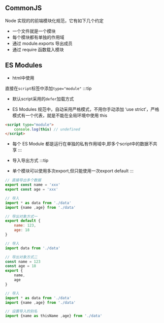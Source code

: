 ## CommonJS
Node 实现的的前端模块化规范，它有如下几个约定
- 一个文件就是一个模块
- 每个模块都有单独的作用域
- 通过 module.exports 导出成员
- 通过 require 函数载入模块


## ES Modules

- html中使用

直接在`script`标签中添加`type="module"`
:::tip
- 默认script采用的`defer`加载方式

- ES Modules 规范中，自动采用严格模式，不用你手动添加 ‘use strict’，严格模式有一个代表，就是不能在全局环境中使用 this

```html
<script type="module">
    console.log(this) // undefined
</script>
```

- 每个 ES Module 都是运行在单独的私有作用域中,即多个script中的数据不共享
:::


- 导入导出方式
:::tip
- 单个模块可以使用多次export,但只能使用一次export default
:::
```js
// 直接导出多个数据
export const name = 'xxx' 
export const age = 'xxx'

// 导入
import * as data from './data'
import {name ,age} from './data'
```

```js
// 导出对象方式一
export default {
	name: 123,
	age: 18
}

// 导入
import data from './data'
```

```js
// 导出对象方式二
const name = 123
const age = 18
export {
	name,
	age
}

// 导入
import * as data from './data'
import {name ,age} from './data'

// 设置导入的别名
import {name as thisName ,age} from './data'
```